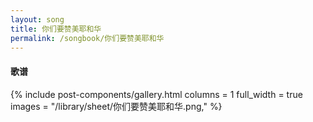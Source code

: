```yaml
---
layout: song
title: 你们要赞美耶和华
permalink: /songbook/你们要赞美耶和华
---
```


#### 歌谱

{% include post-components/gallery.html
    columns = 1
    full_width = true
    images = "/library/sheet/你们要赞美耶和华.png,"
%}

